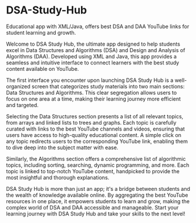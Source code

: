# DSA-Study-Hub
Educational app with XML/Java, offers best DSA and DAA YouTube links for student learning and growth.

Welcome to DSA Study Hub, the ultimate app designed to help students excel in Data Structures and Algorithms (DSA) and Design and Analysis of Algorithms (DAA). Developed using XML and Java, this app provides a seamless and intuitive interface to connect learners with the best study content available on YouTube.

The first interface you encounter upon launching DSA Study Hub is a well-organized screen that categorizes study materials into two main sections: Data Structures and Algorithms. This clear segregation allows users to focus on one area at a time, making their learning journey more efficient and targeted.

Selecting the Data Structures section presents a list of all relevant topics, from arrays and linked lists to trees and graphs. Each topic is carefully curated with links to the best YouTube channels and videos, ensuring that users have access to high-quality educational content. A simple click on any topic redirects users to the corresponding YouTube link, enabling them to dive deep into the subject matter with ease.

Similarly, the Algorithms section offers a comprehensive list of algorithmic topics, including sorting, searching, dynamic programming, and more. Each topic is linked to top-notch YouTube content, handpicked to provide the most insightful and thorough explanations.

DSA Study Hub is more than just an app; it's a bridge between students and the wealth of knowledge available online. By aggregating the best YouTube resources in one place, it empowers students to learn and grow, making the complex world of DSA and DAA accessible and manageable. Start your learning journey with DSA Study Hub and take your skills to the next level!
